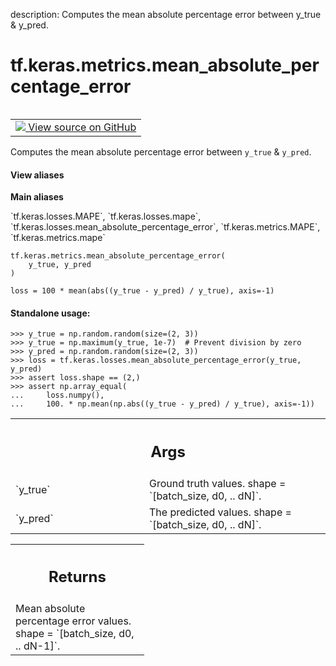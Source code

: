 description: Computes the mean absolute percentage error between y_true & y_pred.

<div itemscope itemtype="http://developers.google.com/ReferenceObject">
<meta itemprop="name" content="tf.keras.metrics.mean_absolute_percentage_error" />
<meta itemprop="path" content="Stable" />
</div>

# tf.keras.metrics.mean_absolute_percentage_error

<!-- Insert buttons and diff -->

<table class="tfo-notebook-buttons tfo-api nocontent" align="left">
<td>
  <a target="_blank" href="https://github.com/keras-team/keras/tree/v2.15.0/keras/losses.py#L1857-L1895">
    <img src="https://www.tensorflow.org/images/GitHub-Mark-32px.png" />
    View source on GitHub
  </a>
</td>
</table>



Computes the mean absolute percentage error between `y_true` & `y_pred`.


<section class="expandable">
  <h4 class="showalways">View aliases</h4>
  <p>
<b>Main aliases</b>
<p>`tf.keras.losses.MAPE`, `tf.keras.losses.mape`, `tf.keras.losses.mean_absolute_percentage_error`, `tf.keras.metrics.MAPE`, `tf.keras.metrics.mape`</p>
</p>
</section>

<pre class="devsite-click-to-copy prettyprint lang-py tfo-signature-link">
<code>tf.keras.metrics.mean_absolute_percentage_error(
    y_true, y_pred
)
</code></pre>



<!-- Placeholder for "Used in" -->

`loss = 100 * mean(abs((y_true - y_pred) / y_true), axis=-1)`

#### Standalone usage:



```
>>> y_true = np.random.random(size=(2, 3))
>>> y_true = np.maximum(y_true, 1e-7)  # Prevent division by zero
>>> y_pred = np.random.random(size=(2, 3))
>>> loss = tf.keras.losses.mean_absolute_percentage_error(y_true, y_pred)
>>> assert loss.shape == (2,)
>>> assert np.array_equal(
...     loss.numpy(),
...     100. * np.mean(np.abs((y_true - y_pred) / y_true), axis=-1))
```

<!-- Tabular view -->
 <table class="responsive fixed orange">
<colgroup><col width="214px"><col></colgroup>
<tr><th colspan="2"><h2 class="add-link">Args</h2></th></tr>

<tr>
<td>
`y_true`<a id="y_true"></a>
</td>
<td>
Ground truth values. shape = `[batch_size, d0, .. dN]`.
</td>
</tr><tr>
<td>
`y_pred`<a id="y_pred"></a>
</td>
<td>
The predicted values. shape = `[batch_size, d0, .. dN]`.
</td>
</tr>
</table>



<!-- Tabular view -->
 <table class="responsive fixed orange">
<colgroup><col width="214px"><col></colgroup>
<tr><th colspan="2"><h2 class="add-link">Returns</h2></th></tr>
<tr class="alt">
<td colspan="2">
Mean absolute percentage error values. shape = `[batch_size, d0, ..
dN-1]`.
</td>
</tr>

</table>

